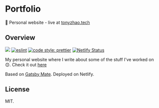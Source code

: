 # Portfolio
🎉 Personal website - live at [tonyzhao.tech](https://tonyzhao.tech/)

## Overview
![](https://img.shields.io/github/last-commit/tawnyzhao/portfolio.svg)
[![eslint](https://img.shields.io/badge/eslint-enabled-green.svg)](https://eslint.org/)
[![code style: prettier](https://img.shields.io/badge/code_style-prettier-ff69b4.svg)](https://github.com/prettier/prettier)
[![Netlify Status](https://api.netlify.com/api/v1/badges/29bfb006-cc3e-45f5-ba8b-c6922e775518/deploy-status)](https://app.netlify.com/sites/tonyzhao/deploys)

My personal website where I write about some of the stuff I've worked on 😊. 
Check it out [here](https://tonyzhao.tech/)

Based on [Gatsby Mate](https://github.com/EmaSuriano/gatsby-starter-mate/). Deployed on Netlify.

## License

MIT.

